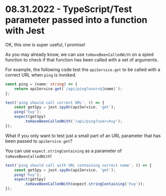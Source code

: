 # 08.31.2022 - TypeScript/Test parameter passed into a function with Jest

OK, this one is super useful, I promise!

As you may already know, we can use `toHaveBeenCalledWith` on a spied function to check if that function has been called with a set of arguments.

For example, the following code test the `apiService.get` to be called with a correct URL when `ping` is invoked.

```typescript
const ping = (name: string) => {
    return apiService.get(`/api/ping?user=${name}`);
};

test('ping should call correct URL', () => {
    const getSpy = jest.spyOn(apiService, 'get');
    ping('huy');
    expect(getSpy)
        .toHaveBeenCalledWith('/api/ping?user=huy');
});
```

What if you only want to test just a small part of an URL parameter that has been passed to `apiService.get`?

You can use `expect.stringContaining` as a parameter of `toHaveBeenCalledWith`!

```typescript
test('ping should call with URL containing correct name', () => {
    const getSpy = jest.spyOn(apiService, 'get');
    ping('huy');
    expect(getSpy)
        .toHaveBeenCalledWith(expect.stringContaining('huy'));
});
```